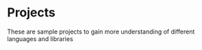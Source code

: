 # Projects
These are sample projects to gain more understanding of different languages and libraries
